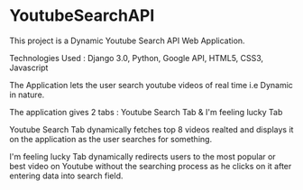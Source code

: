 # YoutubeSearchAPI

This project is a Dynamic Youtube Search API Web Application.

Technologies Used : Django 3.0, Python, Google API, HTML5, CSS3, Javascript

The Application lets the user search youtube videos of real time i.e Dynamic in nature.

The application gives 2 tabs : Youtube Search Tab & I'm feeling lucky Tab

Youtube Search Tab dynamically fetches top 8 videos realted and displays it on the application as the user searches for something.

I'm feeling lucky Tab dynamically redirects users to the most popular or best video on Youtube without the searching process as he clicks on it 
after entering data into search field. 

